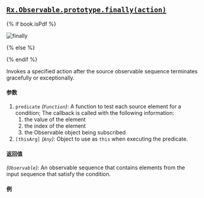 ## [`Rx.Observable.prototype.finally(action)`](https://github.com/Reactive-Extensions/RxJS/blob/master/src/core/linq/observable/finally.js)

{% if book.isPdf %}

![finally](http://reactivex.io/documentation/operators/images/finally.png)

{% else %}



{% endif %}

Invokes a specified action after the source observable sequence terminates gracefully or exceptionally.

#### 参数
1. `predicate` *(`Function`)*: A function to test each source element for a condition;  The callback is called with the following information:
    1. the value of the element
    2. the index of the element
    3. the Observable object being subscribed
2. `[thisArg]` *(`Any`)*: Object to use as `this` when executing the predicate.

#### 返回值
*(`Observable`)*: An observable sequence that contains elements from the input sequence that satisfy the condition.  

#### 例

[](http://jsbin.com/woture/1/embed?js,console)
